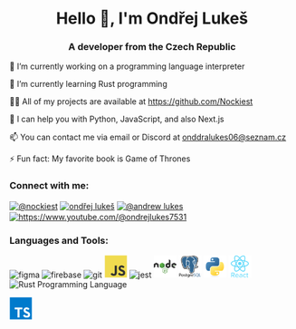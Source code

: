 <h1 align="center">Hello 👋, I'm Ondřej Lukeš</h1> <h3 align="center">A developer from the Czech Republic</h3>

🔭 I’m currently working on a programming language interpreter

🌱 I’m currently learning Rust programming

👨‍💻 All of my projects are available at https://github.com/Nockiest

💬 I can help you with Python, JavaScript, and also Next.js

📫 You can contact me via email or Discord at onddralukes06@seznam.cz

⚡ Fun fact: My favorite book is Game of Thrones

<h3 align="left">Connect with me:</h3> 
<p align="left"> 
<a href="https://codepen.io/Nockiest" target="blank"><img align="center" src="https://raw.githubusercontent.com/rahuldkjain/github-profile-readme-generator/master/src/images/icons/Social/codepen.svg" alt="@nockiest" height="30" width="40" /></a> 
<a href="https://www.linkedin.com/in/ond%C5%99ej-lukes-197046273/" target="blank"><img align="center" src="https://raw.githubusercontent.com/rahuldkjain/github-profile-readme-generator/master/src/images/icons/Social/linked-in-alt.svg" alt="ondřej lukeš" height="30" width="40" /></a> 
<a href="https://medium.com/@andwebdev" target="blank"><img align="center" src="https://raw.githubusercontent.com/rahuldkjain/github-profile-readme-generator/master/src/images/icons/Social/medium.svg" alt="@andrew lukes" height="30" width="40" /></a> 
<a href="https://www.youtube.com/channel/UCyHXnWQWCdoPa5-pMa09zoA" target="blank"><img align="center" src="https://raw.githubusercontent.com/rahuldkjain/github-profile-readme-generator/master/src/images/icons/Social/youtube.svg" alt="https://www.youtube.com/@ondrejlukes7531" height="30" width="40" /></a> </p> 

<h3 align="left">Languages and Tools:</h3>
<p align="left">
  <img src="https://www.vectorlogo.zone/logos/figma/figma-icon.svg" alt="figma" width="40" height="40"
       style="cursor: pointer;" onclick="window.open('https://www.figma.com/', '_blank')"/>
  <img src="https://www.vectorlogo.zone/logos/firebase/firebase-icon.svg" alt="firebase" width="40" height="40"
       style="cursor: pointer;" onclick="window.open('https://firebase.google.com/', '_blank')"/>
  <img src="https://www.vectorlogo.zone/logos/git-scm/git-scm-icon.svg" alt="git" width="40" height="40"
       style="cursor: pointer;" onclick="window.open('https://git-scm.com/', '_blank')"/>
  <img src="https://raw.githubusercontent.com/devicons/devicon/master/icons/javascript/javascript-original.svg" alt="javascript" width="40" height="40"
       style="cursor: pointer;" onclick="window.open('https://developer.mozilla.org/en-US/docs/Web/JavaScript', '_blank')"/>
  <img src="https://www.vectorlogo.zone/logos/jestjsio/jestjsio-icon.svg" alt="jest" width="40" height="40"
       style="cursor: pointer;" onclick="window.open('https://jestjs.io', '_blank')"/>
  <img src="https://raw.githubusercontent.com/devicons/devicon/master/icons/nodejs/nodejs-original-wordmark.svg" alt="nodejs" width="40" height="40"
       style="cursor: pointer;" onclick="window.open('https://nodejs.org', '_blank')"/>
  <img src="https://raw.githubusercontent.com/devicons/devicon/master/icons/postgresql/postgresql-original-wordmark.svg" alt="postgresql" width="40" height="40"
       style="cursor: pointer;" onclick="window.open('https://www.postgresql.org', '_blank')"/>
  <img src="https://raw.githubusercontent.com/devicons/devicon/master/icons/python/python-original.svg" alt="python" width="40" height="40"
       style="cursor: pointer;" onclick="window.open('https://www.python.org', '_blank')"/>
  <img src="https://raw.githubusercontent.com/devicons/devicon/master/icons/react/react-original-wordmark.svg" alt="react" width="40" height="40"
       style="cursor: pointer;" onclick="window.open('https://reactjs.org/', '_blank')"/>
 <img src="https://raw.githubusercontent.com/rust-lang/rust-artwork/master/logo/rust-logo-128x128.png" alt="Rust Programming Language" width="40" height="40" style="cursor: pointer;" onclick="window.open('https://www.rust-lang.org', '_blank')" />

  <img src="https://raw.githubusercontent.com/devicons/devicon/master/icons/typescript/typescript-original.svg" alt="typescript" width="40" height="40"
       style="cursor: pointer;" onclick="window.open('https://www.typescriptlang.org/', '_blank')"/>
</p>


